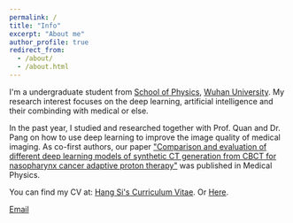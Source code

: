 ```yaml
---
permalink: /
title: "Info"
excerpt: "About me"
author_profile: true
redirect_from: 
  - /about/
  - /about.html
---
```


I'm a undergraduate student from [School of Physics](https://physics.whu.edu.cn/), [Wuhan University](https://www.whu.edu.cn/). My research interest focuses on the deep learning, artificial intelligence and their combinding with medical or else.

In the past year, I studied and researched together with Prof. Quan and Dr. Pang on how to use deep learning to improve the image quality of medical imaging. As co-first authors, our paper ["Comparison and evaluation of different deep learning models of synthetic CT generation from CBCT for nasopharynx cancer adaptive proton therapy"](https://doi.org/10.1002/mp.16777) was published in Medical Physics.

You can find my CV at: [Hang Si's Curriculum Vitae](https://kiriharari.github.io/cv/).
Or [Here](../assets/Curriculum_Vitae.pdf).

[Email](mailto:2019302100002@whu.edu.cn)
